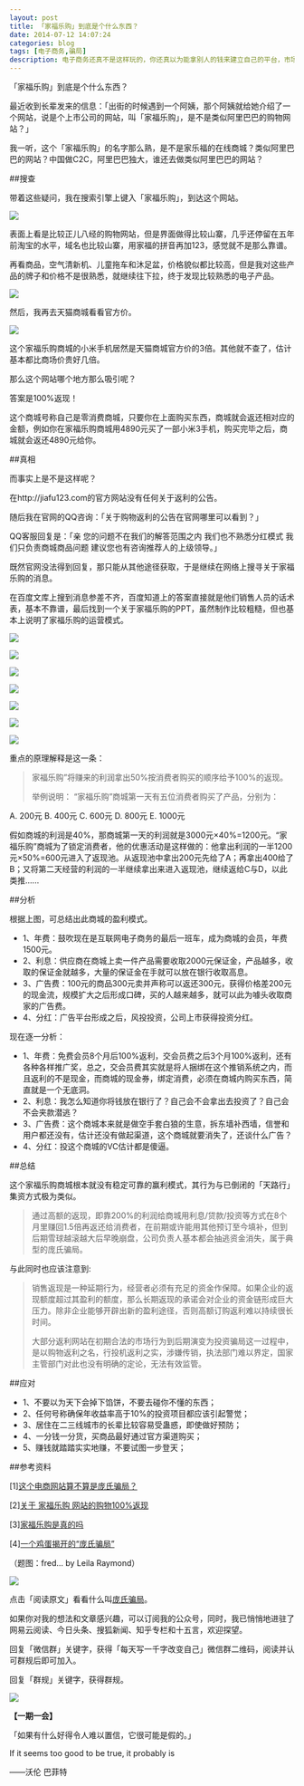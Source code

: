 ```yaml
---
layout: post
title: 「家福乐购」到底是个什么东西？
date: 2014-07-12 14:07:24
categories: blog
tags: [电子商务,骗局]
description: 电子商务还真不是这样玩的，你还真以为能拿别人的钱来建立自己的平台，市场上卖100块钱的东西，你卖300给我，告诉我8个月后能返利100%，你还以为我是傻子，谁知道你拿了我的钱去干什么了？
---
```


「家福乐购」到底是个什么东西？



最近收到长辈发来的信息：「出街的时候遇到一个阿姨，那个阿姨就给她介绍了一个网站，说是个上市公司的网站，叫「家福乐购」，是不是类似阿里巴巴的购物网站？」

我一听，这个「家福乐购」的名字那么熟，是不是家乐福的在线商城？类似阿里巴巴的网站？中国做C2C，阿里巴巴独大，谁还去做类似阿里巴巴的网站？

##搜查

带着这些疑问，我在搜索引擎上键入「家福乐购」，到达这个网站。

![](http://cnfeat.qiniudn.com/%E5%9B%BE%E5%83%8F%202014-07-08-10-29-30.png)

表面上看是比较正儿八经的购物网站，但是界面做得比较山寨，几乎还停留在五年前淘宝的水平，域名也比较山寨，用家福的拼音再加123，感觉就不是那么靠谱。

再看商品，空气清新机、儿童拖车和沐足盆，价格貌似都比较高，但是我对这些产品的牌子和价格不是很熟悉，就继续往下拉，终于发现比较熟悉的电子产品。

![](http://cnfeat.qiniudn.com/%E5%9B%BE%E5%83%8F%202014-07-08-10-26-08.png)

然后，我再去天猫商城看看官方价。

![](http://cnfeat.qiniudn.com/%E5%9B%BE%E5%83%8F%202014-07-08-10-43-50.png)

这个家福乐购商城的小米手机居然是天猫商城官方价的3倍。其他就不查了，估计基本都比商场价贵好几倍。

那么这个网站哪个地方那么吸引呢？

答案是100%返现！

这个商城号称自己是零消费商城，只要你在上面购买东西，商城就会返还相对应的金额，例如你在家福乐购商城用4890元买了一部小米3手机，购买完毕之后，商城就会返还4890元给你。

##真相

而事实上是不是这样呢？

在http://jiafu123.com的官方网站没有任何关于返利的公告。

随后我在官网的QQ咨询：「关于购物返利的公告在官网哪里可以看到？」

QQ客服回复是：「亲 您的问题不在我们的解答范围之内 我们也不熟悉分红模式 我们只负责商城商品问题 建议您也有咨询推荐人的上级领导。」

既然官网没法得到回复，那只能从其他途径获取，于是继续在网络上搜寻关于家福乐购的消息。

在百度文库上搜到消息参差不齐，百度知道上的答案直接就是他们销售人员的话术表，基本不靠谱，最后找到一个关于家福乐购的PPT，虽然制作比较粗糙，但也基本上说明了家福乐购的运营模式。

![](http://cnfeat.qiniudn.com/%E5%B9%BB%E7%81%AF%E7%89%879.PNG)

![](http://cnfeat.qiniudn.com/%E5%B9%BB%E7%81%AF%E7%89%8715.PNG)

![](http://cnfeat.qiniudn.com/%E5%B9%BB%E7%81%AF%E7%89%8716.PNG)

![](http://cnfeat.qiniudn.com/%E5%B9%BB%E7%81%AF%E7%89%8717.PNG)

![](http://cnfeat.qiniudn.com/%E5%B9%BB%E7%81%AF%E7%89%8718.PNG)

![](http://cnfeat.qiniudn.com/%E5%B9%BB%E7%81%AF%E7%89%8720.PNG)

![](http://cnfeat.qiniudn.com/%E5%AE%B6%E7%A6%8F%E4%B9%90%E8%B4%AD%E8%82%A1%E4%B8%9CPPT%E8%AE%B2%E8%A7%A3.png)

重点的原理解释是这一条：

>家福乐购”将赚来的利润拿出50%按消费者购买的顺序给予100%的返现。
>
>举例说明：
>“家福乐购”商城第一天有五位消费者购买了产品，分别为：
>
A. 200元        B. 400元        C. 600元        D. 800元        E. 1000元
>
假如商城的利润是40%，那商城第一天的利润就是3000元×40%=1200元。“家福乐购”商城为了锁定消费者，他的优惠活动是这样做的：他拿出利润的一半1200元×50%=600元进入了返现池。从返现池中拿出200元先给了A；再拿出400给了B；又将第二天经营的利润的一半继续拿出来进入返现池，继续返给C与D，以此类推......

##分析

根据上图，可总结出此商城的盈利模式。

- 1、年费：鼓吹现在是互联网电子商务的最后一班车，成为商城的会员，年费1500元。
- 2、利息：供应商在商城上卖一件产品需要收取2000元保证金，产品越多，收取的保证金就越多，大量的保证金在手就可以放在银行收取高息。
- 3、广告费：100元的商品300元卖并声称可以返还300元，获得价格差200元的现金流，规模扩大之后形成口碑，买的人越来越多，就可以此为噱头收取商家的广告费。
- 4、分红：广告平台形成之后，风投投资，公司上市获得投资分红。


现在逐一分析：

- 1、年费：免费会员8个月后100%返利，交会员费之后3个月100%返利，还有各种各样推广奖，总之，交会员费其实就是将人捆绑在这个推销系统之内，而且返利的不是现金，而商城的现金券，绑定消费，必须在商城内购买东西，简直就是一个无底洞。
- 2、利息：我怎么知道你将钱放在银行了？自己会不会拿出去投资了？自己会不会夹款潜逃？
- 3、广告费：这个商城本来就是做空手套白狼的生意，拆东墙补西墙，信誉和用户都还没有，估计还没有做起渠道，这个商城就要消失了，还谈什么广告？
- 4、分红：投这个商城的VC估计都是傻逼。

##总结

这个家福乐购商城根本就没有稳定可靠的赢利模式，其行为与已倒闭的「天路行」集资方式极为类似。

>通过高额的返现，即靠200%的利润给商城用利息/贷款/投资等方式在8个月里赚回1.5倍再返还给消费者，在前期或许能用其他预订至今填补，但到后期雪球越滚越大后早晚崩盘，公司负责人基本都会抽逃资金消失，属于典型的庞氏骗局。

与此同时也应该注意到:

>销售返现是一种延期行为，经营者必须有充足的资金作保障。如果企业的返现额度超过其盈利的额度，那么长期返现的承诺会对企业的资金链形成巨大压力。除非企业能够开辟出新的盈利途径，否则高额订购返利难以持续很长时间。
>
>大部分返利网站在初期合法的市场行为到后期演变为投资骗局这一过程中，是以购物返利之名，行投机返利之实，涉嫌传销，执法部门难以界定，国家主管部门对此也没有明确的定论，无法有效监管。

##应对

- 1、不要以为天下会掉下馅饼，不要去碰你不懂的东西；
- 2、任何号称确保年收益率高于10%的投资项目都应该引起警觉；
- 3、居住在二三线城市的长辈比较容易受蛊惑，即使做好预防；
- 4、一分钱一分货，买商品最好通过官方渠道购买；
- 5、赚钱就踏踏实实地赚，不要试图一步登天；





##参考资料

[1][这个电商网站算不算是庞氏骗局？ ](http://www.guokr.com/post/301836/?_block=post_quality&_pos=5&rkey=9a298c1b)

[2][关于 家福乐购 网站的购物100%返现](http://www.guokr.com/post/572913/?_block=post_quality&_pos=0&rkey=179e4845)

[3][家福乐购是真的吗](http://zhidao.baidu.com/link?url=eUMQc0_91jwTQx5PA2p67ZlfWOM8vFSBrxHesWWX2eniiJswJJSr25kF6M6YlhJfQ3fekrSzs18Sqyj-QjE6dD2esG6gnTFuK54__Js7BEy)

[4][一个鸡蛋揭开的“庞氏骗局”](http://www.icpcw.com/Information/Tech/News/3228/322863.htm)


（题图：fred... by Leila Raymond）

![](http://cnfeat.qiniudn.com/mHDSX.png)

点击「阅读原文」看看什么叫[庞氏骗局](http://baike.baidu.com/view/390572.htm?fr=aladdin)。

如果你对我的想法和文章感兴趣，可以订阅我的公众号，同时，我已悄悄地进驻了网易云阅读、今日头条、搜狐新闻、知乎专栏和十五言，欢迎探望。

回复「微信群」关键字，获得「每天写一千字改变自己」微信群二维码，阅读并认可群规后即可加入。

回复「群规」关键字，获得群规。

![](http://cnfeat.qiniudn.com/1000.png)

**【一期一会】**

「如果有什么好得令人难以置信，它很可能是假的。」

If it seems too good to be true, it probably is 

——沃伦 巴菲特






